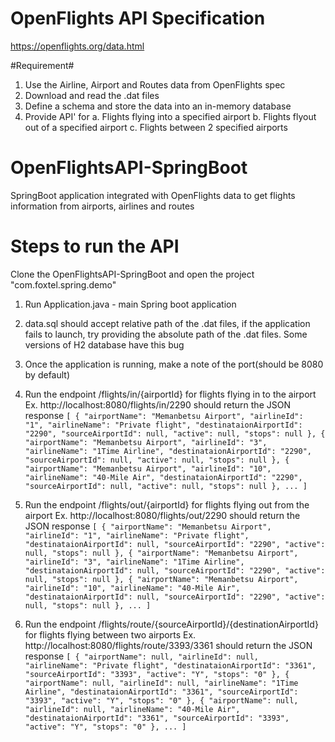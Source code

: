 # OpenFlights API Specification
https://openflights.org/data.html

#Requirement#
1. Use the Airline, Airport and Routes data from OpenFlights spec
2. Download and read the .dat files
3. Define a schema and store the data into an in-memory database
4. Provide API' for
    a. Flights flying into a specified airport
    b. Flights flyout out of a specified airport
    c. Flights between 2 specified airports

# OpenFlightsAPI-SpringBoot
SpringBoot application integrated with OpenFlights data to get flights information from airports, airlines and routes

# Steps to run the API
Clone the OpenFlightsAPI-SpringBoot and open the project "com.foxtel.spring.demo"
1. Run Application.java - main Spring boot application
2. data.sql should accept relative path of the .dat files, if the application fails to launch, try providing the absolute path of the .dat files. Some versions of H2 database have this bug
3. Once the application is running, make a note of the port(should be 8080 by default)
4. Run the endpoint /flights/in/{airportId} for flights flying in to the airport
Ex. http://localhost:8080/flights/in/2290 should return the JSON response
`[
    {
        "airportName": "Memanbetsu Airport",
        "airlineId": "1",
        "airlineName": "Private flight",
        "destinataionAirportId": "2290",
        "sourceAirportId": null,
        "active": null,
        "stops": null
    },
    {
        "airportName": "Memanbetsu Airport",
        "airlineId": "3",
        "airlineName": "1Time Airline",
        "destinataionAirportId": "2290",
        "sourceAirportId": null,
        "active": null,
        "stops": null
    },
    {
        "airportName": "Memanbetsu Airport",
        "airlineId": "10",
        "airlineName": "40-Mile Air",
        "destinataionAirportId": "2290",
        "sourceAirportId": null,
        "active": null,
        "stops": null
    },
    ...
]`

5. Run the endpoint /flights/out/{airportId} for flights flying out from the airport
Ex. http://localhost:8080/flights/out/2290 should return the JSON response
`[
    {
        "airportName": "Memanbetsu Airport",
        "airlineId": "1",
        "airlineName": "Private flight",
        "destinataionAirportId": null,
        "sourceAirportId": "2290",
        "active": null,
        "stops": null
    },
    {
        "airportName": "Memanbetsu Airport",
        "airlineId": "3",
        "airlineName": "1Time Airline",
        "destinataionAirportId": null,
        "sourceAirportId": "2290",
        "active": null,
        "stops": null
    },
    {
        "airportName": "Memanbetsu Airport",
        "airlineId": "10",
        "airlineName": "40-Mile Air",
        "destinataionAirportId": null,
        "sourceAirportId": "2290",
        "active": null,
        "stops": null
    },
    ...
]`

6. Run the endpoint /flights/route/{sourceAirportId}/{destinationAirportId} for flights flying between two airports
Ex. http://localhost:8080/flights/route/3393/3361 should return the JSON response
`[
    {
        "airportName": null,
        "airlineId": null,
        "airlineName": "Private flight",
        "destinataionAirportId": "3361",
        "sourceAirportId": "3393",
        "active": "Y",
        "stops": "0"
    },
    {
        "airportName": null,
        "airlineId": null,
        "airlineName": "1Time Airline",
        "destinataionAirportId": "3361",
        "sourceAirportId": "3393",
        "active": "Y",
        "stops": "0"
    },
    {
        "airportName": null,
        "airlineId": null,
        "airlineName": "40-Mile Air",
        "destinataionAirportId": "3361",
        "sourceAirportId": "3393",
        "active": "Y",
        "stops": "0"
    },
    ...
]`
